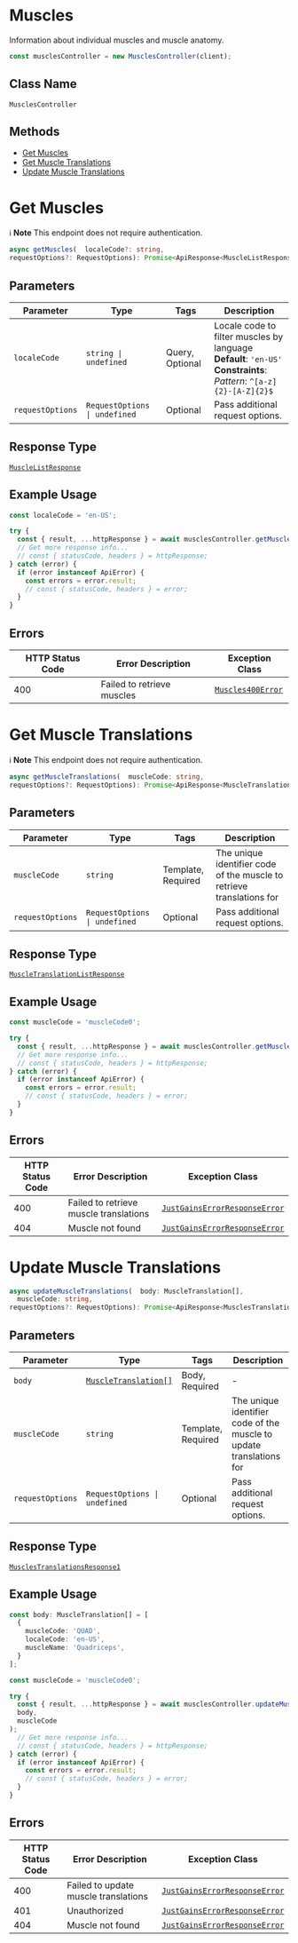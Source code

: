 # Muscles

Information about individual muscles and muscle anatomy.

```ts
const musclesController = new MusclesController(client);
```

## Class Name

`MusclesController`

## Methods

* [Get Muscles](../../doc/controllers/muscles.md#get-muscles)
* [Get Muscle Translations](../../doc/controllers/muscles.md#get-muscle-translations)
* [Update Muscle Translations](../../doc/controllers/muscles.md#update-muscle-translations)


# Get Muscles

:information_source: **Note** This endpoint does not require authentication.

```ts
async getMuscles(  localeCode?: string,
requestOptions?: RequestOptions): Promise<ApiResponse<MuscleListResponse>>
```

## Parameters

| Parameter | Type | Tags | Description |
|  --- | --- | --- | --- |
| `localeCode` | `string \| undefined` | Query, Optional | Locale code to filter muscles by language<br>**Default**: `'en-US'`<br>**Constraints**: *Pattern*: `^[a-z]{2}-[A-Z]{2}$` |
| `requestOptions` | `RequestOptions \| undefined` | Optional | Pass additional request options. |

## Response Type

[`MuscleListResponse`](../../doc/models/muscle-list-response.md)

## Example Usage

```ts
const localeCode = 'en-US';

try {
  const { result, ...httpResponse } = await musclesController.getMuscles(localeCode);
  // Get more response info...
  // const { statusCode, headers } = httpResponse;
} catch (error) {
  if (error instanceof ApiError) {
    const errors = error.result;
    // const { statusCode, headers } = error;
  }
}
```

## Errors

| HTTP Status Code | Error Description | Exception Class |
|  --- | --- | --- |
| 400 | Failed to retrieve muscles | [`Muscles400Error`](../../doc/models/muscles-400-error.md) |


# Get Muscle Translations

:information_source: **Note** This endpoint does not require authentication.

```ts
async getMuscleTranslations(  muscleCode: string,
requestOptions?: RequestOptions): Promise<ApiResponse<MuscleTranslationListResponse>>
```

## Parameters

| Parameter | Type | Tags | Description |
|  --- | --- | --- | --- |
| `muscleCode` | `string` | Template, Required | The unique identifier code of the muscle to retrieve translations for |
| `requestOptions` | `RequestOptions \| undefined` | Optional | Pass additional request options. |

## Response Type

[`MuscleTranslationListResponse`](../../doc/models/muscle-translation-list-response.md)

## Example Usage

```ts
const muscleCode = 'muscleCode0';

try {
  const { result, ...httpResponse } = await musclesController.getMuscleTranslations(muscleCode);
  // Get more response info...
  // const { statusCode, headers } = httpResponse;
} catch (error) {
  if (error instanceof ApiError) {
    const errors = error.result;
    // const { statusCode, headers } = error;
  }
}
```

## Errors

| HTTP Status Code | Error Description | Exception Class |
|  --- | --- | --- |
| 400 | Failed to retrieve muscle translations | [`JustGainsErrorResponseError`](../../doc/models/just-gains-error-response-error.md) |
| 404 | Muscle not found | [`JustGainsErrorResponseError`](../../doc/models/just-gains-error-response-error.md) |


# Update Muscle Translations

```ts
async updateMuscleTranslations(  body: MuscleTranslation[],
  muscleCode: string,
requestOptions?: RequestOptions): Promise<ApiResponse<MusclesTranslationsResponse1>>
```

## Parameters

| Parameter | Type | Tags | Description |
|  --- | --- | --- | --- |
| `body` | [`MuscleTranslation[]`](../../doc/models/muscle-translation.md) | Body, Required | - |
| `muscleCode` | `string` | Template, Required | The unique identifier code of the muscle to update translations for |
| `requestOptions` | `RequestOptions \| undefined` | Optional | Pass additional request options. |

## Response Type

[`MusclesTranslationsResponse1`](../../doc/models/muscles-translations-response-1.md)

## Example Usage

```ts
const body: MuscleTranslation[] = [
  {
    muscleCode: 'QUAD',
    localeCode: 'en-US',
    muscleName: 'Quadriceps',
  }
];

const muscleCode = 'muscleCode0';

try {
  const { result, ...httpResponse } = await musclesController.updateMuscleTranslations(
  body,
  muscleCode
);
  // Get more response info...
  // const { statusCode, headers } = httpResponse;
} catch (error) {
  if (error instanceof ApiError) {
    const errors = error.result;
    // const { statusCode, headers } = error;
  }
}
```

## Errors

| HTTP Status Code | Error Description | Exception Class |
|  --- | --- | --- |
| 400 | Failed to update muscle translations | [`JustGainsErrorResponseError`](../../doc/models/just-gains-error-response-error.md) |
| 401 | Unauthorized | [`JustGainsErrorResponseError`](../../doc/models/just-gains-error-response-error.md) |
| 404 | Muscle not found | [`JustGainsErrorResponseError`](../../doc/models/just-gains-error-response-error.md) |

